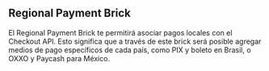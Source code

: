 ## Regional Payment Brick

El Regional Payment Brick te permitirá asociar pagos locales con el Checkout API. Esto significa que a través de este brick será posible agregar medios de pago específicos de cada país, como PIX y boleto en Brasil, o OXXO y Paycash para México.